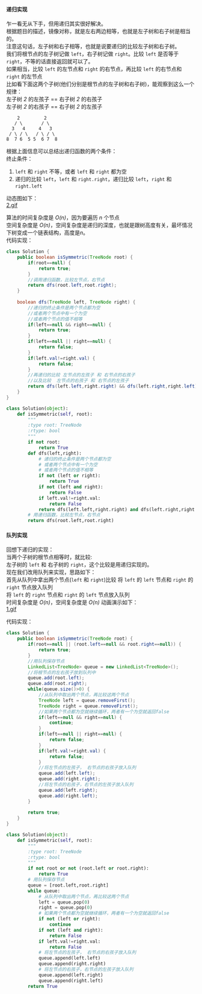 #### 递归实现
乍一看无从下手，但用递归其实很好解决。   
根据题目的描述，镜像对称，就是左右两边相等，也就是左子树和右子树是相当的。   
注意这句话，左子树和右子相等，也就是说要递归的比较左子树和右子树。   
我们将根节点的左子树记做 `left`，右子树记做 `right`。比较 `left` 是否等于 `right`，不等的话直接返回就可以了。   
如果相当，比较 `left` 的左节点和 `right` 的右节点，再比较 `left` 的右节点和 `right` 的左节点   
比如看下面这两个子树(他们分别是根节点的左子树和右子树)，能观察到这么一个规律：   
左子树 *2* 的左孩子 == 右子树 *2* 的右孩子   
左子树 *2* 的右孩子 == 右子树 *2* 的左孩子   
```
    2         2
   / \       / \
  3   4     4   3
 / \ / \   / \ / \
8  7 6  5 5  6 7  8
```
根据上面信息可以总结出递归函数的两个条件：   
终止条件：   
1. `left` 和 `right` 不等，或者 `left` 和 `right` 都为空
2. 递归的比较 `left`，`left` 和 `right.right`，递归比较 `left`，`right` 和 `right.left`   
   
动态图如下：   
 [2.gif](https://pic.leetcode-cn.com/2449af8862537df2cbbc45a07764415c1a10769677c822fa271ea7447c8fa128-2.gif)
   
算法的时间复杂度是 *O(n)*，因为要遍历 *n* 个节点   
空间复杂度是 *O(n)*，空间复杂度是递归的深度，也就是跟树高度有关，最坏情况下树变成一个链表结构，高度是*n*。   
代码实现：
```Java []
class Solution {
	public boolean isSymmetric(TreeNode root) {
		if(root==null) {
			return true;
		}
		//调用递归函数，比较左节点，右节点
		return dfs(root.left,root.right);
	}
	
	boolean dfs(TreeNode left, TreeNode right) {
		//递归的终止条件是两个节点都为空
		//或者两个节点中有一个为空
		//或者两个节点的值不相等
		if(left==null && right==null) {
			return true;
		}
		if(left==null || right==null) {
			return false;
		}
		if(left.val!=right.val) {
			return false;
		}
		//再递归的比较 左节点的左孩子 和 右节点的右孩子
		//以及比较  左节点的右孩子 和 右节点的左孩子
		return dfs(left.left,right.right) && dfs(left.right,right.left);
	}
}
```
```Python []
class Solution(object):
	def isSymmetric(self, root):
		"""
		:type root: TreeNode
		:rtype: bool
		"""
		if not root:
			return True
		def dfs(left,right):
			# 递归的终止条件是两个节点都为空
			# 或者两个节点中有一个为空
			# 或者两个节点的值不相等
			if not (left or right):
				return True
			if not (left and right):
				return False
			if left.val!=right.val:
				return False
			return dfs(left.left,right.right) and dfs(left.right,right.left)
		# 用递归函数，比较左节点，右节点
		return dfs(root.left,root.right)
```
   
   
   
#### 队列实现
回想下递归的实现：   
当两个子树的根节点相等时，就比较:   
左子树的 `left` 和 右子树的 `right`，这个比较是用递归实现的。   
现在我们改用队列来实现，思路如下：   
首先从队列中拿出两个节点(`left` 和 `right`)比较
将 `left` 的 `left` 节点和 `right` 的 `right` 节点放入队列   
将 `left` 的 `right` 节点和 `right` 的 `left` 节点放入队列   
时间复杂度是 *O(n)*，空间复杂度是 *O(n)* 
动画演示如下：   
 [1.gif](https://pic.leetcode-cn.com/45a663b08efaa14193d63ef63ae3d1d130807467d13707f584906ad3af4adc36-1.gif)


代码实现：
```Java []
class Solution {
	public boolean isSymmetric(TreeNode root) {
		if(root==null || (root.left==null && root.right==null)) {
			return true;
		}
		//用队列保存节点
		LinkedList<TreeNode> queue = new LinkedList<TreeNode>();
		//将根节点的左右孩子放到队列中
		queue.add(root.left);
		queue.add(root.right);
		while(queue.size()>0) {
			//从队列中取出两个节点，再比较这两个节点
			TreeNode left = queue.removeFirst();
			TreeNode right = queue.removeFirst();
			//如果两个节点都为空就继续循环，两者有一个为空就返回false
			if(left==null && right==null) {
				continue;
			}
			if(left==null || right==null) {
				return false;
			}
			if(left.val!=right.val) {
				return false;
			}
			//将左节点的左孩子， 右节点的右孩子放入队列
			queue.add(left.left);
			queue.add(right.right);
			//将左节点的右孩子，右节点的左孩子放入队列
			queue.add(left.right);
			queue.add(right.left);
		}
		
		return true;
	}
}
```
```Python []
class Solution(object):
	def isSymmetric(self, root):
		"""
		:type root: TreeNode
		:rtype: bool
		"""
		if not root or not (root.left or root.right):
			return True
		# 用队列保存节点	
		queue = [root.left,root.right]
		while queue:
			# 从队列中取出两个节点，再比较这两个节点
			left = queue.pop(0)
			right = queue.pop(0)
			# 如果两个节点都为空就继续循环，两者有一个为空就返回false
			if not (left or right):
				continue
			if not (left and right):
				return False
			if left.val!=right.val:
				return False
			# 将左节点的左孩子， 右节点的右孩子放入队列
			queue.append(left.left)
			queue.append(right.right)
			# 将左节点的右孩子，右节点的左孩子放入队列
			queue.append(left.right)
			queue.append(right.left)
		return True
```
